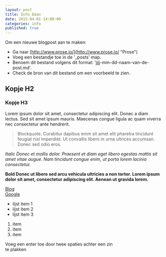 ```yaml
---
layout: post
title: Info Daan
date: 2015-04-01 14:00:00
categories: info
published: true
---
```


Om een nieuwe blogpost aan te maken:

- Ga naar [http://www.prose.io/](http://www.prose.io/ "Prose")
- Voeg een bestandje toe in de '_posts' map.
- Benoem dit bestand volgens dit format: 'jjjj-mm-dd-naam-van-de-post.md'.
- Check de bron van dit bestand om een voorbeeld te zien.

## Kopje H2
### Kopje H3

Lorem ipsum dolor sit amet, consectetur adipiscing elit. Donec a diam lectus. Sed sit amet ipsum mauris. Maecenas congue ligula ac quam viverra nec consectetur ante hendrerit.
> Blockquote. Curabitur dapibus enim sit amet elit pharetra tincidunt feugiat nisl imperdiet. Ut convallis libero in urna ultrices accumsan. Donec sed odio eros.

_Italic Donec et mollis dolor. Praesent et diam eget libero egestas mattis sit amet vitae augue. Nam tincidunt congue enim, ut porta lorem lacinia consectetur._

**Bold Donec ut libero sed arcu vehicula ultricies a non tortor. Lorem ipsum dolor sit amet, consectetur adipiscing elit. Aenean ut gravida lorem.**

[Blog](/Blog "Blog")  
[Google](http://www.google.com "Google")

- lijst item 1
- lijst item 2
- lijst item 3

1. item
2. item
3. item

Voeg een enter toe door twee spaties achter een zin  
te plakken